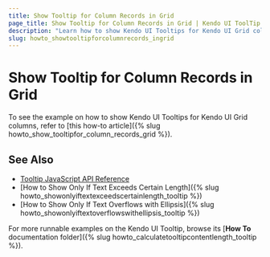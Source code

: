 ```yaml
---
title: Show Tooltip for Column Records in Grid
page_title: Show Tooltip for Column Records in Grid | Kendo UI ToolTip
description: "Learn how to show Kendo UI Tooltips for Kendo UI Grid columns."
slug: howto_showtooltipforcolumnrecords_ingrid
---
```


# Show Tooltip for Column Records in Grid

To see the example on how to show Kendo UI Tooltips for Kendo UI Grid columns, refer to [this how-to article]({% slug howto_show_tooltipfor_column_records_grid %}).

## See Also

* [Tooltip JavaScript API Reference](/api/javascript/ui/tooltip)
* [How to Show Only If Text Exceeds Certain Length]({% slug howto_showonlyiftextexceedscertainlength_tooltip %})
* [How to Show Only If Text Overflows with Ellipsis]({% slug howto_showonlyiftextoverflowswithellipsis_tooltip %})

For more runnable examples on the Kendo UI Tooltip, browse its [**How To** documentation folder]({% slug howto_calculatetooltipcontentlength_tooltip %}).
